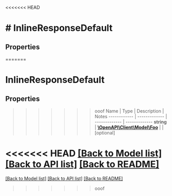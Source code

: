 <<<<<<< HEAD
# # InlineResponseDefault

## Properties

=======
# InlineResponseDefault

## Properties
>>>>>>> ooof
Name | Type | Description | Notes
------------ | ------------- | ------------- | -------------
**string** | [**\OpenAPI\Client\Model\Foo**](Foo.md) |  | [optional] 

<<<<<<< HEAD
[[Back to Model list]](../../README.md#documentation-for-models) [[Back to API list]](../../README.md#documentation-for-api-endpoints) [[Back to README]](../../README.md)
=======
[[Back to Model list]](../README.md#documentation-for-models) [[Back to API list]](../README.md#documentation-for-api-endpoints) [[Back to README]](../README.md)
>>>>>>> ooof


